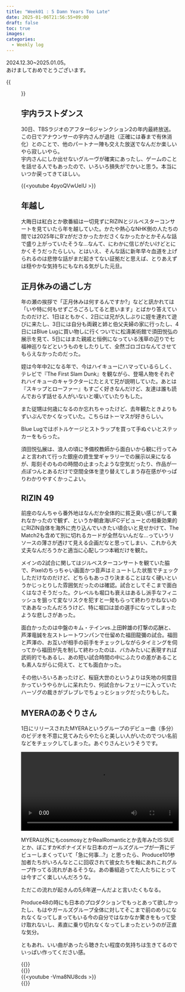 ```yaml
---
title: "Week01 : 5 Damn Years Too Late"
date: 2025-01-06T21:56:55+09:00
draft: false
toc: true
images:
categories:
  - Weekly log
---
```

2024.12.30~2025.01.05。  
あけましておめでとうございます。

{{<figure src="/images/images/250101.webp" >}}

## 宇内ラストダンス

30日、TBSラジオのアフター6ジャンクション2の年内最終放送。この日でアナウンサーの宇内さんが退社（正確には春まで有休消化）とのことで、他のパートナー陣も交えた放送でなんだか楽しいやら寂しいやら。  
宇内さんにしか出せないグルーヴが確実にあったし、ゲームのことを話せる人でもあったので、いろいろ損失がでかいと思う。本当にいつか戻ってきてほしい。

{{<youtube 4pyoQVwUelU >}}

## 年越し

大晦日は紅白とか歌番組は一切見ずにRIZINとジルベスターコンサートを見ていたら年を越していた。かたや熱心なNHK側の人たちの間では2025年にB’zがださかったかださくなかったかとかそんな話で盛り上がっていたそうな…なんて、にわかに信じがたいけどとにかくそうだったらしい。とはいえ、そんな話に新年早々血道を上げられるのは悲惨な話がまだ起きてない証拠だと思えば、とりあえずは穏やかな気持ちにもなれる気がした元旦。

## 正月休みの過ごし方

年の瀬の挨拶で「正月休みは何するんですか?」などと訊かれては「いや特に何もせずごろごろしてると思います」とばかり答えていたのだけど、1日はともかく、2日には兄が久しぶりに姪を連れて遊びに来たし、3日には自分も両親と姉と伯父夫婦の家に行ったし、4日にはBlue Lugに買い物しに行くついでに松濤美術館で須田悦弘の展示を見て、5日にはまた親戚と恒例になっている浅草の辺りで七福神巡りなどというものをしたりして、全然ゴロゴロなんてさせてもらえなかったのだった。

姪は今年中2になる年で、今はハイキューにハマっているらしく、テレビで『The First Slam Dunk』を観ながら、登場人物をそれぞれハイキューのキャラクターにたとえて兄が説明していた。あとは『スキップとローファー』もすごく好きなんだけど、友達は誰も読んでおらず話せる人がいないと嘆いていたりもした。

また従甥は何歳になるのか忘れちゃったけど、去年観たときよりもずいぶんでかくなっていた。こちらはトーマスが好きらしい。

Blue Lugではボトルケージとストラップを買って手ぬぐいとステッカーをもらった。

須田悦弘展は、浪人の頃に予備校教師から面白いから観に行ってみよと言われて行った銀座の資生堂ギャラリーでの展示以来になるが、彫刻そのものの時間の止まったような空気だったり、作品が一点ぽつんとあるだけで空間全体を塗り替えてしまう存在感がやっぱりわかりやすくかっこよい。

## RIZIN 49

前座のなんちゃら番外地はなんだか全体的に貧乏臭い感じがして乗れなかったので観ず、というか朝倉海UFCデビューとの相乗効果的にRIZIN自体を海外に売り込んでいきたい頃合いと見せかけて、The Match2も含めて別に切れるカードが全然ないんだな…っていうリソースの薄さが透けて見える企画だなと思ってしまい、これから大丈夫なんだろうかと適当に心配しつつ本戦だけを観た。

メインの2試合に関してはジルベスターコンサートを観ていた脇で、Pixelのちっちゃい画面かつ音声はミュートした状態でチェックしただけなのだけど、どちらもあっさり決まることはなく硬いというかじっとりした雰囲気だったのは確認。試合としてそこまで面白くはなさそうだった。クレベルも堀口も衰えはあるし派手なフィニッシュを狙って変なリスクを犯すと一発もらって終わりかねないのでああなったんだろうけど、特に堀口は並の選手になってしまったような悲しさがあった。

面白かったのは中盤のキム・テインvs.上田幹雄の打撃の応酬と、芦澤竜誠を左ストレートワンパンで仕留めた福田龍彌の試合。福田と芦澤の、お互いが相手の前手をチェックしながらタイミングを伺ってから福田が先を制して終わったのは、バカみたいに表現すれば武術的でもあるし、あの短い試合時間の中にふたりの差があることも素人ながらに伺えて、とても面白かった。

その他いろいろあったけど、桜庭大世のというよりは矢地の何度目かっていうやらかしに呆れたり、何試合かレフェリーに入っていたハーゾグの裁きがブレブレでちょっとショックだったりもした。

## MYERAのあぐりさん

1日にリリースされたMYERAというグループのデビュー曲（多分）のビデオを不意に見てみたらやたらと美しい人がいたのでつい名前などをチェックしてしまった。あぐりさんというそうです。

<video width=100% controls autoplay loop>
    <source src="/videos/2025/0101_aguri_720_mute.mp4" type="video/mp4">
    Your browser does not support the video tag.  
</video>

MYERA以外にもcosmosyとかRealRomanticとか去年みたIS:SUEとか、ぼこすかKポナイズドな日本のガールズグループが一斉にデビューしまくっていて「急に何事…?」と思ったら、Produce101参加者たちがいろんなとこに回収されて彼女たちを軸にあれこれグループ作ってる流れがあるそうな。あの番組追ってた人たちにとっては今すごく楽しいんだろうな。

ただこの流れが起きんの5,6年遅ーんだよと言いたくもなる。

Produce48の時にも日本のプロダクションでもっとあって欲しかったし、もはやガールズグループ全体に対してそこまで前のめりになれなくなってしまってもいる今の自分ではなかなか驚きをもって受け取れないし、素直に乗り切れなくなってしまったというのが正直な気分。

ともあれ、いい曲があったら聴きたい程度の気持ちは生きてるのでいっぱい作ってください感。

{{<youtube TUY3F-59ctw >}}  
{{<youtube a2XZ5OVmdPg >}}  
{{<youtube -Vma8NU8cds >}}  
{{<youtube gH2pPQnrFrA >}}